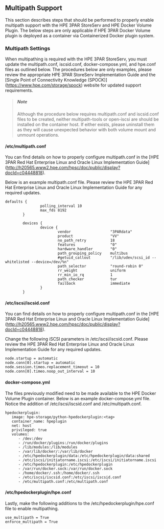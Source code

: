 ## Multipath Support

This section describes steps that should be performed to properly enable multipath support with the HPE 3PAR StoreServ and HPE Docker Volume Plugin. The below steps are only applicable if HPE 3PAR Docker Volume plugin is deployed as a container via Containerized Docker plugin system.

### Multipath Settings

When multipathing is required with the HPE 3PAR StoreServ, you must update the multipath.conf, iscsid.conf, docker-compose.yml, and hpe.conf files as outlined below.  The procedures below are only examples, please review the appropriate HPE 3PAR StoreServ Implementation Guide and the [Single Point of Connectivity Knowledge (SPOCK)] (https://www.hpe.com/storage/spock) website for updated support requirements.

> ##### Note
> Although the procedure below requires multipath.conf and iscsid.conf files to be created, neither multipath-tools or open-iscsi are should be installed on the container host.  If either exists, please uninstall them as they will cause unexpected behavior with both volume mount and unmount operations.

#### /etc/multipath.conf

You can find details on how to properly configure multipath.conf in the [HPE 3PAR Red Hat Enterprise Linux and Oracle Linux Implementation Guide] (http://h20565.www2.hpe.com/hpsc/doc/public/display?docId=c04448818).

Below is an example multipath.conf file. Please review the HPE 3PAR Red Hat Enterprise Linux and Oracle Linux Implementation Guide for any required updates.

```
defaults {
                polling_interval 10
                max_fds 8192
        }

        devices {
                device {
                        vendor                  "3PARdata"
                        product                 "VV"
                        no_path_retry           18
                        features                "0"
                        hardware_handler        "0"
                        path_grouping_policy    multibus
                        #getuid_callout         "/lib/udev/scsi_id --whitelisted --device=/dev/%n"
                        path_selector           "round-robin 0"
                        rr_weight               uniform
                        rr_min_io_rq            1
                        path_checker            tur
                        failback                immediate
                }
        }
```

#### /etc/iscsi/iscsid.conf

You can find details on how to properly configure multipath.conf in the [HPE 3PAR Red Hat Enterprise Linux and Oracle Linux Implementation Guide] (http://h20565.www2.hpe.com/hpsc/doc/public/display?docId=c04448818).

Change the following iSCSI parameters in /etc/iscsi/iscsid.conf.  Please review the HPE 3PAR Red Hat Enterprise Linux and Oracle Linux Implementation Guide for any required updates.

```
node.startup = automatic
node.conn[0].startup = automatic
node.session.timeo.replacement_timeout = 10
node.conn[0].timeo.noop_out_interval = 10
```

#### docker-compose.yml

The files previously modified need to be made available to the HPE Docker Volume Plugin container.  Below is an example docker-compose.yml file.  Notice the addition of /etc/iscsi/iscsid.conf and /etc/multipath.conf.

```
hpedockerplugin:
   image: hpe-storage/python-hpedockerplugin:<tag>
   container_name: hpeplugin
   net: host
   privileged: true
   volumes:
      - /dev:/dev
      - /run/docker/plugins:/run/docker/plugins
      - /lib/modules:/lib/modules
      - /var/lib/docker/:/var/lib/docker
      - /etc/hpedockerplugin/data:/etc/hpedockerplugin/data:shared
      - /etc/iscsi/initiatorname.iscsi:/etc/iscsi/initiatorname.iscsi
      - /etc/hpedockerplugin:/etc/hpedockerplugin
      - /var/run/docker.sock:/var/run/docker.sock
      - /home/docker/.ssh:/home/docker/.ssh
      - /etc/iscsi/iscsid.conf:/etc/iscsi/iscsid.conf
      - /etc/multipath.conf:/etc/multipath.conf
```

#### /etc/hpedockerplugin/hpe.conf

Lastly, make the following additions to the /etc/hpedockerplugin/hpe.conf file to enable multipathing.

 ```
use_multipath = True
enforce_multipath = True
```
